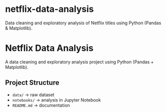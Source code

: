 # netflix-data-analysis
Data cleaning and exploratory analysis of Netflix titles using Python (Pandas &amp; Matplotlib).

# Netflix Data Analysis

A data cleaning and exploratory analysis project using Python (Pandas + Matplotlib).

## Project Structure
- `data/` → raw dataset
- `notebooks/` → analysis in Jupyter Notebook
- `README.md` → documentation